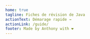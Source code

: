 ```yaml
---
home: true
tagline: Fiches de révision de Java
actionText: Démarage rapide →
actionLink: /guide/
footer: Made by Anthony with ❤️
---
```


